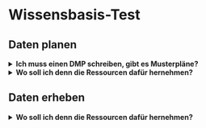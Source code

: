 

# Wissensbasis-Test
## Daten planen

<Details markdown="block">
  <summary><b>Ich muss einen DMP schreiben, gibt es Musterpläne?</b></summary> 
Ja, die HU Berlin hat [Musterpläne](https://www.cms.hu-berlin.de/de/dl/dataman/arbeiten/dmp_erstellen/dmp-info) erstellt und die Uni Wien stellt eine [DMP Collection](https://phaidra.univie.ac.at/search?page=1&pagesize=10) zur Verfügung

Es gibt auch verschiedene Templates für DMPs in Online-Tools wie [DMPonline](https://dmponline.dcc.ac.uk/) (an dieser Stelle der Hinweis: DMPOnline ist eine Webseite im United Kingdom und damit außerhalb der EU)
</Details>


<Details markdown="block">
  <summary><b>Wo soll ich denn die Ressourcen dafür hernehmen?</b></summary>
  
Ressourcen können z.T. bei Antragsstellung mitgedacht werden, hier am [Beispiel der DFG](https://www.dfg.de/foerderung/grundlagen_rahmenbedingungen/forschungsdaten/beantragbare_mittel/index.html)

</Details>


## Daten erheben

<Details markdown="block">
  <summary><b>Wo soll ich denn die Ressourcen dafür hernehmen?</b></summary>
  
Ressourcen können z.T. bei Antragsstellung mitgedacht werden, hier am [Beispiel der DFG](https://www.dfg.de/foerderung/grundlagen_rahmenbedingungen/forschungsdaten/beantragbare_mittel/index.html)

</Details>

